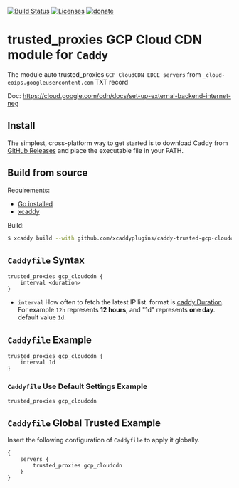 [![Build Status](https://github.com/xcaddyplugins/caddy-trusted-gcp-cloudcdn/workflows/update/badge.svg)](https://github.com/xcaddyplugins/caddy-trusted-gcp-cloudcdn)
[![Licenses](https://img.shields.io/github/license/xcaddyplugins/caddy-trusted-gcp-cloudcdn)](LICENSE)
[![donate](https://img.shields.io/badge/Donate-PayPal-green.svg)](https://www.buymeacoffee.com/illi)

# trusted_proxies GCP Cloud CDN module for `Caddy`

The module auto trusted_proxies `GCP CloudCDN EDGE servers` from `_cloud-eoips.googleusercontent.com` TXT record

Doc: https://cloud.google.com/cdn/docs/set-up-external-backend-internet-neg


## Install

The simplest, cross-platform way to get started is to download Caddy from [GitHub Releases](https://github.com/xcaddyplugins/caddy-trusted-gcp-cloudcdn/releases) and place the executable file in your PATH.


## Build from source

Requirements:

- [Go installed](https://golang.org/doc/install)
- [xcaddy](https://github.com/caddyserver/xcaddy)

Build:

```bash
$ xcaddy build --with github.com/xcaddyplugins/caddy-trusted-gcp-cloudcdn
```

## `Caddyfile` Syntax

```Caddyfile
trusted_proxies gcp_cloudcdn {
	interval <duration>
}
```

- `interval` How often to fetch the latest IP list. format is [caddy.Duration](https://caddyserver.com/docs/conventions#durations). For example `12h` represents **12 hours**, and "1d" represents **one day**. default value `1d`.

## `Caddyfile` Example

```Caddyfile
trusted_proxies gcp_cloudcdn {
	interval 1d
}
```

### `Caddyfile` Use Default Settings Example

```Caddyfile
trusted_proxies gcp_cloudcdn
```

## `Caddyfile` Global Trusted Example

Insert the following configuration of `Caddyfile` to apply it globally.

```Caddyfile
{
	servers {
		trusted_proxies gcp_cloudcdn
	}
}
```
